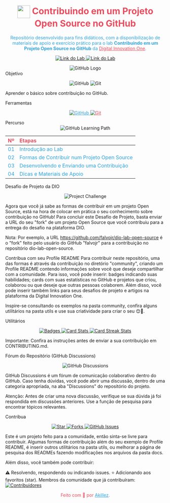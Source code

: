 <h1 align="center" style="color: #E94D5F;">
    <a href="https://www.dio.me/">
     <img align="center" width="40px" src="https://hermes.digitalinnovation.one/assets/diome/logo-minimized.png"></a>
    <span> Contribuindo em um Projeto Open Source no GitHub</span>
</h1>
<p align="center" style="color: #30A3DC;">
  Repositório desenvolvido para fins didáticos, com a disponibilização de materiais de apoio e exercício prático para o lab <strong>Contribuindo em um Projeto Open Source no GitHub</strong> da <a href="https://www.dio.me/" style="color: #E94D5F;">Digital Innovation One</a>.
</p>
<p align="center">
  <a href="https://web.dio.me/lab/desafio-de-projeto-contribuindo-em-um-projeto-open-source-no-github/learning/913f26fd-1018-4643-b59a-6356ea77dc2e">
    <img src="https://img.shields.io/badge/▶-000?style=for-the-badge&logo=movie&logoColor=E94D5F" alt="Link do Lab">
  </a>
  <a href="https://web.dio.me/lab/desafio-de-projeto-contribuindo-em-um-projeto-open-source-no-github/learning/913f26fd-1018-4643-b59a-6356ea77dc2e">
    <img src="https://img.shields.io/badge/Acesse%20o%20Lab%20na%20Plataforma-E94D5F?style=for-the-badge" alt="Link do Lab">
  </a>
</p>
<div align="center">
  <img src="https://cdn.pixabay.com/photo/2018/08/13/19/28/github-394322_1280.png" alt="GitHub Logo">
</div>
Objetivo
<p align="center">
  <img src="https://img.shields.io/badge/GitHub%20-%23181717.svg?&style=for-the-badge&logo=github&logoColor=white" alt="GitHub">
  <img src="https://img.shields.io/badge/Git-%23F05033.svg?&style=for-the-badge&logo=git&logoColor=white" alt="Git">
</p>
Aprender o básico sobre contribuição no GitHub.


Ferramentas
<p align="center">
  <a href="https://docs.github.com/" style="color: #30A3DC;">
    <img src="https://img.shields.io/badge/GitHub-000?style=for-the-badge&logo=github&logoColor=30A3DC" alt="GitHub">
  </a>
  <a href="https://git-scm.com/doc" style="color: #E94D5F;">
    <img src="https://img.shields.io/badge/Git-000?style=for-the-badge&logo=git&logoColor=E94D5F" alt="Git">
  </a>
</p>
Percurso
<div align="center">
  <img src="https://via.placeholder.com/500x250.png?text=GitHub+Learning+Path" alt="GitHub Learning Path">
</div>
<table>
  <thead>
    <tr align="left" style="color: #E94D5F;">
      <th>Nº</th>
      <th>Etapas</th>
    </tr>
  </thead>
  <tbody align="left" style="color: #30A3DC;">
    <tr>
      <td>01</td>
      <td>Introdução ao Lab</td>
    </tr>
    <tr>
      <td>02</td>
      <td>Formas de Contribuir num Projeto Open Source</td>
    </tr>
    <tr>
      <td>03</td>
      <td>Desenvolvendo e Enviando uma Contribuição</td>  
    </tr>
    <tr>
      <td>04</td>
      <td>Dicas e Materiais de Apoio</td>    
    </tr>
  </tbody>
</table>
Desafio de Projeto da DIO
<p align="center">
  <img src="https://via.placeholder.com/600x300.png?text=Project+Challenge" alt="Project Challenge">
</p>
Agora que você já sabe as formas de contribuir em um projeto Open Source, está na hora de colocar em prática o seu conhecimento sobre contribuição no GitHub! Para concluir este Desafio de Projeto, basta enviar a URL do seu "fork" de um projeto Open Source que você contribuiu para a entrega do desafio na plataforma DIO.

Nota:
Por exemplo, a URL https://github.com/falvojr/dio-lab-open-source é o "fork" feito pelo usuário do GitHub "falvojr" para a contribuição no repositório dio-lab-open-source.

Contribua com seu Profile README
Para contribuir neste repositório, uma das formas é através da contribuição no diretório "community", criando um Profile README contendo informações sobre você que deseje compartilhar com a comunidade. Para isso, você pode inserir: badges indicando suas habilidades; cards com suas estatísticas no GitHub e projetos que criou, colaborou ou que deseje que outras pessoas colaborem. Além disso, você pode inserir também links para seus desafios de projeto e artigos na plataforma da Digital Innovation One.

Inspire-se consultando os exemplos na pasta community, confira alguns utilitários na pasta utils e use sua criatividade para criar o seu 😊💙.

Utilitários
<p align="center">
  <a href="https://github.com/digitalinnovationone/dio-lab-open-source/blob/main/utils/badges/badges.md">
    <img src="https://img.shields.io/badge/Badges-30A3DC?style=for-the-badge" alt="Badges">
  </a>
  <a href="https://github.com/digitalinnovationone/dio-lab-open-source/blob/main/utils/cards/github-stats.md">
    <img src="https://img.shields.io/badge/Card%20Stats-E94D5F?style=for-the-badge" alt="Card Stats">
  </a>
  <a href="https://github.com/digitalinnovationone/dio-lab-open-source/blob/main/utils/cards/github-streak-stats.md">
    <img src="https://img.shields.io/badge/Card%20Streak%20Stats-30A3DC?style=for-the-badge" alt="Card Streak Stats">
  </a>
</p>
Importante:
Confira as instruções antes de enviar a sua contribuição em CONTRIBUTING.md.

Fórum do Repositório (GitHub Discussions)
<p align="center">
  <img src="https://via.placeholder.com/500x250.png?text=GitHub+Discussions" alt="GitHub Discussions">
</p>
GitHub Discussions é um fórum de comunicação colaborativo dentro do GitHub. Caso tenha dúvidas, você pode abrir uma discussão, dentro de uma categoria apropriada, na aba "Discussions" do repositório do projeto.

Atenção:
Antes de criar uma nova discussão, verifique se sua dúvida já foi respondida em discussões anteriores. Use a função de pesquisa para encontrar tópicos relevantes.

Contribua
<p align="center">
  <a href="https://github.com/digitalinnovationone/dio-lab-open-source/stargazers">
    <img src="https://img.shields.io/github/stars/digitalinnovationone/dio-lab-open-source?style=social" alt="Star">
  </a>
  <a href="https://github.com/digitalinnovationone/dio-lab-open-source/forks">
    <img src="https://img.shields.io/github/forks/digitalinnovationone/dio-lab-open-source?style=social" alt="Forks">
  </a>
  <a href="https://github.com/digitalinnovationone/dio-lab-open-source/issues">
    <img src="https://img.shields.io/github/issues/digitalinnovationone/dio-lab-open-source?style=social" alt="GitHub Issues">
  </a>
</p>
Este é um projeto feito para a comunidade, então sinta-se livre para contribuir. Algumas formas de contribuição além do seu exemplo de Profile README, é inserir outros utilitários na pasta utils, ou melhorar a página de pesquisa dos READMEs fazendo modificações nos arquivos da pasta docs.

Além disso, você também pode contribuir:

⚠️ Resolvendo, respondendo ou indicando issues.
⭐ Adicionando aos favoritos (star).
Membros da comunidade que já contribuíram:
<a href="https://github.com/digitalinnovationone/dio-lab-open-source/graphs/contributors">
  <img src="https://contrib.rocks/image?repo=digitalinnovationone/dio-lab-open-source" alt="Contribuidores">
</a>
<p align="center" style="color: #E94D5F;">Feito com 💙 por <a href="https://github.com/akillez01" style="color: #30A3DC;">Akillez</a>.</p>

